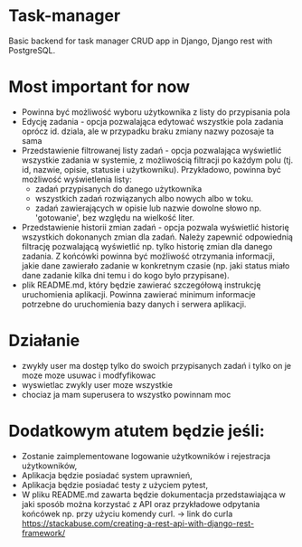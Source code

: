 # Task-manager
Basic backend for task manager CRUD app in Django, Django rest with PostgreSQL.

# Most important for now
- Powinna być możliwość wyboru użytkownika z listy do przypisania pola
- Edycję zadania - opcja pozwalająca edytować wszystkie pola zadania oprócz id. dziala, ale w przypadku braku zmiany nazwy pozosaje ta sama
- Przedstawienie filtrowanej listy zadań - opcja pozwalająca wyświetlić wszystkie zadania w systemie, z możliwością filtracji po każdym polu (tj. id, nazwie, opisie, statusie i użytkowniku). Przykładowo, powinna być możliwość wyświetlenia listy:
   * zadań przypisanych do danego użytkownika
   * wszystkich zadań rozwiązanych albo nowych albo w toku.
   * zadań zawierających w opisie lub nazwie dowolne słowo np. 'gotowanie', bez względu na wielkość liter.
- Przedstawienie historii zmian zadań - opcja pozwala wyświetlić historię wszystkich dokonanych zmian dla zadań. Należy zapewnić odpowiednią filtrację pozwalającą wyświetlić np. tylko historię zmian dla danego zadania. Z końcówki powinna być możliwość otrzymania informacji, jakie dane zawierało zadanie w konkretnym czasie (np. jaki status miało dane zadanie kilka dni temu i do kogo było przypisane).
- plik README.md, który będzie zawierać szczegółową instrukcję uruchomienia aplikacji. Powinna zawierać minimum informacje potrzebne do uruchomienia bazy danych i serwera aplikacji.

# Działanie
- zwykły user ma dostęp tylko do swoich przypisanych zadań i tylko on je moze moze usuwac i modfyfikowac
- wyswietlac zwykly user moze wszystkie
- chociaz ja mam superusera to wszystko powinnam moc

# Dodatkowym atutem będzie jeśli:
* Zostanie zaimplementowane logowanie użytkowników i rejestracja użytkowników,
* Aplikacja będzie posiadać system uprawnień,
* Aplikacja będzie posiadać testy z użyciem pytest,
* W pliku README.md zawarta będzie dokumentacja przedstawiająca w jaki sposób można korzystać z API oraz przykładowe odpytania końcówek np. przy użyciu komendy curl.
-> link do curla https://stackabuse.com/creating-a-rest-api-with-django-rest-framework/
